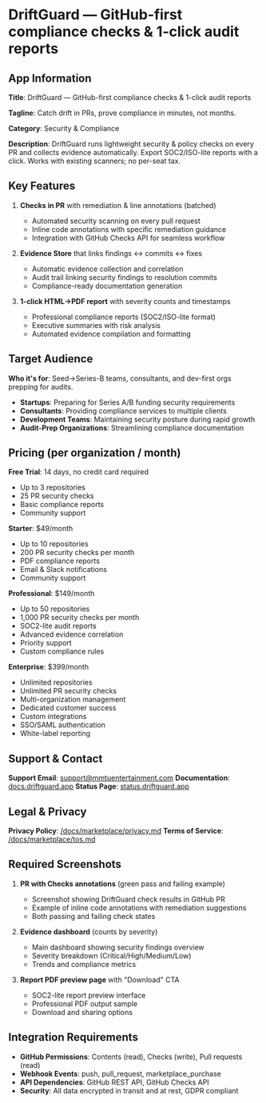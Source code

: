 # DriftGuard — GitHub-first compliance checks & 1-click audit reports

## App Information

**Title**: DriftGuard — GitHub-first compliance checks & 1-click audit reports

**Tagline**: Catch drift in PRs, prove compliance in minutes, not months.

**Category**: Security & Compliance

**Description**: 
DriftGuard runs lightweight security & policy checks on every PR and collects evidence automatically. Export SOC2/ISO-lite reports with a click. Works with existing scanners; no per-seat tax.

## Key Features

1. **Checks in PR** with remediation & line annotations (batched)
   - Automated security scanning on every pull request
   - Inline code annotations with specific remediation guidance
   - Integration with GitHub Checks API for seamless workflow

2. **Evidence Store** that links findings ↔ commits ↔ fixes
   - Automatic evidence collection and correlation
   - Audit trail linking security findings to resolution commits
   - Compliance-ready documentation generation

3. **1-click HTML→PDF report** with severity counts and timestamps
   - Professional compliance reports (SOC2/ISO-lite format)
   - Executive summaries with risk analysis
   - Automated evidence compilation and formatting

## Target Audience

**Who it's for**: Seed→Series-B teams, consultants, and dev-first orgs prepping for audits.

- **Startups**: Preparing for Series A/B funding security requirements
- **Consultants**: Providing compliance services to multiple clients
- **Development Teams**: Maintaining security posture during rapid growth
- **Audit-Prep Organizations**: Streamlining compliance documentation

## Pricing (per organization / month)

**Free Trial**: 14 days, no credit card required
- Up to 3 repositories
- 25 PR security checks
- Basic compliance reports
- Community support

**Starter**: $49/month
- Up to 10 repositories
- 200 PR security checks per month
- PDF compliance reports
- Email & Slack notifications
- Community support

**Professional**: $149/month
- Up to 50 repositories
- 1,000 PR security checks per month
- SOC2-lite audit reports
- Advanced evidence correlation
- Priority support
- Custom compliance rules

**Enterprise**: $399/month
- Unlimited repositories
- Unlimited PR security checks
- Multi-organization management
- Dedicated customer success
- Custom integrations
- SSO/SAML authentication
- White-label reporting

## Support & Contact

**Support Email**: [support@mmtuentertainment.com](mailto:support@mmtuentertainment.com)
**Documentation**: [docs.driftguard.app](https://docs.driftguard.app)
**Status Page**: [status.driftguard.app](https://status.driftguard.app)

## Legal & Privacy

**Privacy Policy**: [/docs/marketplace/privacy.md](privacy.md)
**Terms of Service**: [/docs/marketplace/tos.md](tos.md)

## Required Screenshots

1. **PR with Checks annotations** (green pass and failing example)
   - Screenshot showing DriftGuard check results in GitHub PR
   - Example of inline code annotations with remediation suggestions
   - Both passing and failing check states

2. **Evidence dashboard** (counts by severity)
   - Main dashboard showing security findings overview
   - Severity breakdown (Critical/High/Medium/Low)
   - Trends and compliance metrics

3. **Report PDF preview page** with "Download" CTA
   - SOC2-lite report preview interface
   - Professional PDF output sample
   - Download and sharing options

## Integration Requirements

- **GitHub Permissions**: Contents (read), Checks (write), Pull requests (read)
- **Webhook Events**: push, pull_request, marketplace_purchase
- **API Dependencies**: GitHub REST API, GitHub Checks API
- **Security**: All data encrypted in transit and at rest, GDPR compliant
